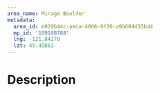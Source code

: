 ```yaml
---
area_name: Mirage Boulder
metadata:
  area_id: e020b44c-aeca-4006-9f20-a9b604d35bd4
  mp_id: '109198788'
  lng: -121.84278
  lat: 45.49863
---
```

# Description
